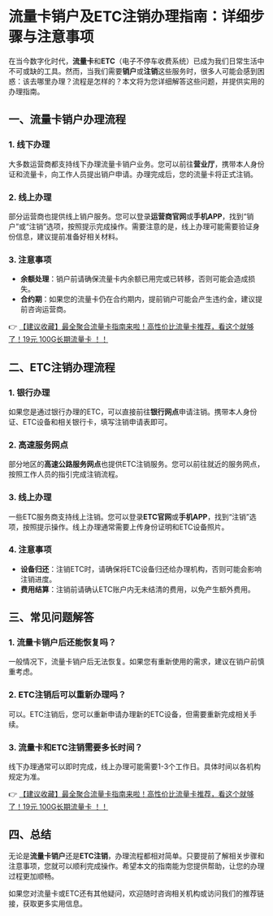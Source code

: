 # 流量卡销户及ETC注销办理指南：详细步骤与注意事项

在当今数字化时代，**流量卡**和**ETC**（电子不停车收费系统）已成为我们日常生活中不可或缺的工具。然而，当我们需要**销户**或**注销**这些服务时，很多人可能会感到困惑：该去哪里办理？流程是怎样的？本文将为您详细解答这些问题，并提供实用的办理指南。

## 一、流量卡销户办理流程

### 1. 线下办理
大多数运营商都支持线下办理流量卡销户业务。您可以前往**营业厅**，携带本人身份证和流量卡，向工作人员提出销户申请。办理完成后，您的流量卡将正式注销。

### 2. 线上办理
部分运营商也提供线上销户服务。您可以登录**运营商官网**或**手机APP**，找到“销户”或“注销”选项，按照提示完成操作。需要注意的是，线上办理可能需要验证身份信息，建议提前准备好相关材料。

### 3. 注意事项
- **余额处理**：销户前请确保流量卡内余额已用完或已转移，否则可能会造成损失。
- **合约期**：如果您的流量卡仍在合约期内，提前销户可能会产生违约金，建议提前咨询运营商。

👉 [【建议收藏】最全聚合流量卡指南来啦！高性价比流量卡推荐，看这个就够了！19元 100G长期流量卡 ！！](https://bit.ly/Liuliangka)

## 二、ETC注销办理流程

### 1. 银行办理
如果您是通过银行办理的ETC，可以直接前往**银行网点**申请注销。携带本人身份证、ETC设备和相关银行卡，填写注销申请表即可。

### 2. 高速服务网点
部分地区的**高速公路服务网点**也提供ETC注销服务。您可以前往就近的服务网点，按照工作人员的指引完成注销流程。

### 3. 线上办理
一些ETC服务商支持线上注销。您可以登录**ETC官网**或**手机APP**，找到“注销”选项，按照提示操作。线上办理通常需要上传身份证明和ETC设备照片。

### 4. 注意事项
- **设备归还**：注销ETC时，请确保将ETC设备归还给办理机构，否则可能会影响注销进度。
- **费用结算**：注销前请确认ETC账户内无未结清的费用，以免产生额外费用。

## 三、常见问题解答

### 1. 流量卡销户后还能恢复吗？
一般情况下，流量卡销户后无法恢复。如果您有重新使用的需求，建议在销户前慎重考虑。

### 2. ETC注销后可以重新办理吗？
可以。ETC注销后，您可以重新申请办理新的ETC设备，但需要重新完成相关手续。

### 3. 流量卡和ETC注销需要多长时间？
线下办理通常可以即时完成，线上办理可能需要1-3个工作日。具体时间以各机构规定为准。

👉 [【建议收藏】最全聚合流量卡指南来啦！高性价比流量卡推荐，看这个就够了！19元 100G长期流量卡 ！！](https://bit.ly/Liuliangka)

## 四、总结

无论是**流量卡销户**还是**ETC注销**，办理流程都相对简单。只要提前了解相关步骤和注意事项，您就可以顺利完成操作。希望本文的指南能为您提供帮助，让您的办理过程更加顺畅。

如果您对流量卡或ETC还有其他疑问，欢迎随时咨询相关机构或访问我们的推荐链接，获取更多实用信息。